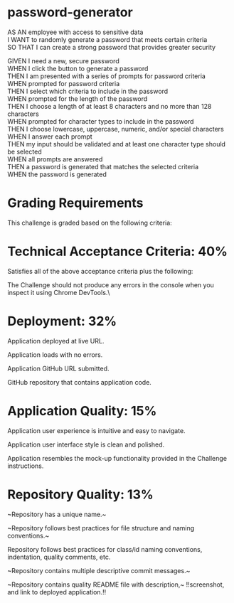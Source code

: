 # password-generator
AS AN employee with access to sensitive data\
I WANT to randomly generate a password that meets certain criteria\
SO THAT I can create a strong password that provides greater security

GIVEN I need a new, secure password\
WHEN I click the button to generate a password\
THEN I am presented with a series of prompts for password criteria\
WHEN prompted for password criteria\
THEN I select which criteria to include in the password\
WHEN prompted for the length of the password\
THEN I choose a length of at least 8 characters and no more than 128 characters\
WHEN prompted for character types to include in the password\
THEN I choose lowercase, uppercase, numeric, and/or special characters\
WHEN I answer each prompt\
THEN my input should be validated and at least one character type should be selected\
WHEN all prompts are answered\
THEN a password is generated that matches the selected criteria\
WHEN the password is generated

# Grading Requirements
This challenge is graded based on the following criteria:

# Technical Acceptance Criteria: 40%
Satisfies all of the above acceptance criteria plus the following:

The Challenge should not produce any errors in the console when you inspect it using Chrome DevTools.\
# Deployment: 32%
Application deployed at live URL.

Application loads with no errors.

Application GitHub URL submitted.

GitHub repository that contains application code.

# Application Quality: 15%
Application user experience is intuitive and easy to navigate.

Application user interface style is clean and polished.

Application resembles the mock-up functionality provided in the Challenge instructions.

# Repository Quality: 13%
~Repository has a unique name.~

~Repository follows best practices for file structure and naming conventions.~

Repository follows best practices for class/id naming conventions, indentation, quality comments, etc.

~Repository contains multiple descriptive commit messages.~

~Repository contains quality README file with description,~ !!screenshot, and link to deployed application.!!

